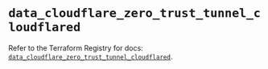 # `data_cloudflare_zero_trust_tunnel_cloudflared`

Refer to the Terraform Registry for docs: [`data_cloudflare_zero_trust_tunnel_cloudflared`](https://registry.terraform.io/providers/cloudflare/cloudflare/4.42.0/docs/data-sources/zero_trust_tunnel_cloudflared).
